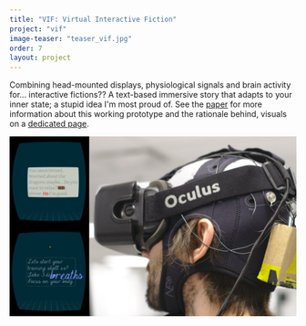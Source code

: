 ```yaml
---
title: "VIF: Virtual Interactive Fiction"
project: "vif"
image-teaser: "teaser_vif.jpg"
order: 7
layout: project
---
```


Combining head-mounted displays, physiological signals and brain activity for... interactive fictions?? A text-based immersive story that adapts to your inner state; a stupid idea I'm most proud of. See the [paper](https://hal.inria.fr/hal-01305799) for more information about this working prototype and the rationale behind, visuals on a [dedicated page](http://phd.jfrey.info/vif/).

![An interactive story in virtual reality that adapts to your inner states.](/images/vif/teaser_vif_full.jpg)
